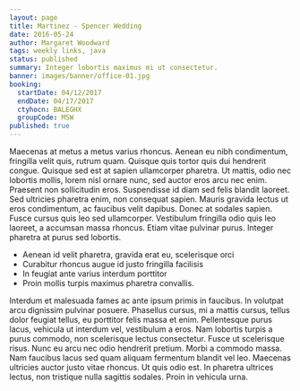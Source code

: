 ```yaml
---
layout: page
title: Martinez - Spencer Wedding
date: 2016-05-24
author: Margaret Woodward
tags: weekly links, java
status: published
summary: Integer lobortis maximus mi ut consectetur.
banner: images/banner/office-01.jpg
booking:
  startDate: 04/12/2017
  endDate: 04/17/2017
  ctyhocn: BALEGHX
  groupCode: MSW
published: true
---
```

Maecenas at metus a metus varius rhoncus. Aenean eu nibh condimentum, fringilla velit quis, rutrum quam. Quisque quis tortor quis dui hendrerit congue. Quisque sed est at sapien ullamcorper pharetra. Ut mattis, odio nec lobortis mollis, lorem nisl ornare nunc, sed auctor eros arcu nec enim. Praesent non sollicitudin eros. Suspendisse id diam sed felis blandit laoreet.
Sed ultricies pharetra enim, non consequat sapien. Mauris gravida lectus ut eros condimentum, ac faucibus velit dapibus. Donec at sodales sapien. Fusce cursus quis leo sed ullamcorper. Vestibulum fringilla odio quis leo laoreet, a accumsan massa rhoncus. Etiam vitae pulvinar purus. Integer pharetra at purus sed lobortis.

* Aenean id velit pharetra, gravida erat eu, scelerisque orci
* Curabitur rhoncus augue id justo fringilla facilisis
* In feugiat ante varius interdum porttitor
* Proin mollis turpis maximus pharetra convallis.

Interdum et malesuada fames ac ante ipsum primis in faucibus. In volutpat arcu dignissim pulvinar posuere. Phasellus cursus, mi a mattis cursus, tellus dolor feugiat tellus, eu porttitor felis massa et enim. Pellentesque purus lacus, vehicula ut interdum vel, vestibulum a eros. Nam lobortis turpis a purus commodo, non scelerisque lectus consectetur. Fusce ut scelerisque risus. Nunc eu arcu nec odio hendrerit pretium. Morbi a commodo massa. Nam faucibus lacus sed quam aliquam fermentum blandit vel leo. Maecenas ultricies auctor justo vitae rhoncus. Ut quis odio est. In pharetra ultrices lectus, non tristique nulla sagittis sodales. Proin in vehicula urna.
